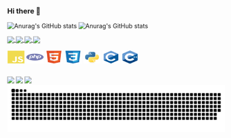 ### Hi there 👋

<!--
**LopesGeovane/LopesGeovane** is a ✨ _special_ ✨ repository because its `README.md` (this file) appears on your GitHub profile.

Here are some ideas to get you started:

- 🔭 I’m currently working on ...
- 🌱 I’m currently learning ...
- 👯 I’m looking to collaborate on ...
- 🤔 I’m looking for help with ...
- 💬 Ask me about ...
- 📫 How to reach me: ...
- 😄 Pronouns: ...
- ⚡ Fun fact: ...
-->

![Anurag's GitHub stats](https://github-readme-stats.vercel.app/api?username=LopesGeovane&show_icons=true&theme=calm_pink&include_all_commits=true&count_private=true)
![Anurag's GitHub stats](https://github-readme-stats.vercel.app/api?username=LopesGeovane&show_icons=true&theme=calm_pink&include_all_commits=true&count_private=true&custom_title=LopesGeovane)


<a href="https://github.com/LopesGeovane/github-readme-stats">
  <img height=200 align="center" src="https://github-readme-stats.vercel.app/api?username=LopesGeovane&show_icons=true&theme=gotham&include_all_commits=true&count_private=true" />
</a>
<a href="https://github.com/LopesGeovane/convoychat">
  <img height=200 align="center" src="https://github-readme-stats.vercel.app/api/top-langs?username=LopesGeovane&layout=compact&langs_count=8&card_width=320&show_icons=true&theme=gotham&include_all_commits=true&count_private=true" />
</a>

<a href="https://github.com/LopesGeovane/github-readme-stats">
  <img align="center" src="https://github-readme-stats.vercel.app/api/pin/?username=LopesGeovane&repo=MeuPortifolio&theme=gotham" />
</a>
<a href="https://github.com/LopesGeovane/convoychat">
  <img align="center" src="https://github-readme-stats.vercel.app/api/pin/?username=LopesGeovane&repo=SiteProjetoBateriaWifi&theme=gotham" />
</a>


<div style="display: inline_block"><br>
  <img align="center" alt="GG-Js" height="30" width="40" src="https://raw.githubusercontent.com/devicons/devicon/master/icons/javascript/javascript-plain.svg">
  <img align="center" alt="GG-PHP" height="30" width="40" src="https://raw.githubusercontent.com/devicons/devicon/master/icons/php/php-plain.svg">
  <img align="center" alt="GG-HTML" height="30" width="40" src="https://raw.githubusercontent.com/devicons/devicon/master/icons/html5/html5-original.svg">
  <img align="center" alt="GG-CSS" height="30" width="40" src="https://raw.githubusercontent.com/devicons/devicon/master/icons/css3/css3-original.svg">
  <img align="center" alt="GG-Python" height="30" width="40" src="https://raw.githubusercontent.com/devicons/devicon/master/icons/python/python-original.svg">
  <img align="center" alt="GG-C" height="30" width="40" src="https://raw.githubusercontent.com/devicons/devicon/master/icons/c/c-original.svg">
  <img align="center" alt="GG-C++" height="30" width="40" src="https://raw.githubusercontent.com/devicons/devicon/master/icons/cplusplus/cplusplus-original.svg">
</div>

##

<div> 
  <a href="https://www.instagram.com/viniciusgeovane/" target="_blank"><img src="https://img.shields.io/badge/-Instagram-%23E4405F?style=for-the-badge&logo=instagram&logoColor=white" target="_blank"></a>
 	<a href = "mailto:geovl450al@gmail.com"><img src="https://img.shields.io/badge/-Gmail-%23333?style=for-the-badge&logo=gmail&logoColor=white" target="_blank"></a>
  <a href="https://www.linkedin.com/in/geovane-lopes-3b5713242/" target="_blank"><img src="https://img.shields.io/badge/-LinkedIn-%230077B5?style=for-the-badge&logo=linkedin&logoColor=white" target="_blank"></a> 
</div>


<picture>
  <source media="(prefers-color-scheme: dark)" srcset="https://raw.githubusercontent.com/LopesGeovane/LopesGeovane/output/github-contribution-grid-snake-dark.svg">
  <source media="(prefers-color-scheme: light)" srcset="https://raw.githubusercontent.com/LopesGeovane/LopesGeovane/output/github-contribution-grid-snake.svg">
  <img alt="github contribution grid snake animation" src="https://raw.githubusercontent.com/LopesGeovane/LopesGeovane/output/github-contribution-grid-snake.svg">
</picture>

